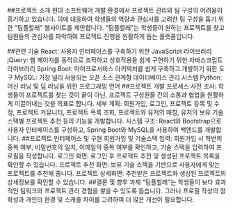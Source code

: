 ##프로젝트 소개
현대 소프트웨어 개발 환경에서 프로젝트 관리와 팀 구성의 어려움이 증가하고 있습니다. 이에 대응하여 학생들의 역량과 관심사를 고려한 팀 구성을 돕기 위한 "팀플할래" 웹사이트를 제안합니다. "팀플할래"는 학생들이 원하는 프로젝트를 찾고 팀원들의 관심사를 파악하여 프로젝트 진행을 원활하게 돕는 플랫폼입니다.

##관련 기술
React: 사용자 인터페이스를 구축하기 위한 JavaScript 라이브러리
jQuery: 웹 페이지를 동적으로 조작하고 상호작용을 쉽게 구현하기 위한 자바스크립트 라이브러리
Spring Boot: 마이크로서비스 아키텍처를 쉽게 구축하고 개발하기 위한 도구
MySQL: 가장 널리 사용되는 오픈 소스 관계형 데이터베이스 관리 시스템
Python: 머신 러닝 및 딥 러닝을 위한 프로그래밍 언어
##프로젝트 개발 프로세스
사전 조사: 학생들이 프로젝트를 찾는 것이 끝이 아닌, 프로젝트 구성원들 간의 소통과 협업을 원활하게 이끌어내는 것을 목표로 합니다.
세부 계획: 회원가입, 로그인, 프로젝트 등록 및 수정, 프로젝트 커뮤니티, 프로젝트 목록 조회, 프로젝트와 유저의 매칭, 유저의 보유 기술 스택별 프로젝트 추천 등의 기능을 개발합니다.
시스템 구조: React와 Bootstrap으로 사용자 인터페이스를 구성하고, Spring Boot와 MySQL을 사용하여 백엔드를 개발합니다.
##프로젝트 인터페이스 및 구현
회원가입 및 기술스택 입력: 회원가입 시 학번의 중복 여부, 비밀번호의 일치, 이메일의 중복 여부를 확인하고, 기술 스택을 입력하여 프로필을 작성합니다.
로그인 화면: 로그인 후 프로젝트 추천 및 생성된 프로젝트 목록을 확인할 수 있습니다.
프로젝트 추천 화면: 보유 기술 스택을 기반으로 사용자에게 맞는 프로젝트를 추천해 줍니다.
프로젝트 상세화면: 추천받은 프로젝트와 생성된 프로젝트의 상세정보를 확인할 수 있습니다.
##결론 및 향후 과제
"팀플할래"는 학생들이 보다 효과적인 팀워크와 프로젝트 관리 경험을 쌓을 수 있도록 돕습니다. 그러나 프로필 작성의 정확성과 개인의 환경 및 스케줄 차이를 고려하여 더 많은 개선이 필요합니다.
